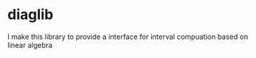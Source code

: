 diaglib
=======

I make this library to provide a interface for interval compuation based on linear algebra

